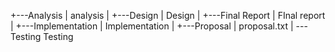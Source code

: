 +---Analysis
|       analysis
|
+---Design
|       Design
|
+---Final Report
|       FInal report
|
+---Implementation
|       Implementation
|
+---Proposal
|       proposal.txt
|
\---Testing
        Testing

